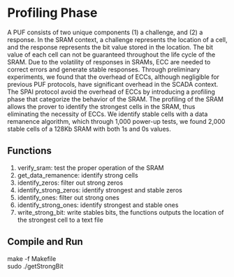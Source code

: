 # Profiling Phase
A PUF consists of two unique components (1) a challenge, and (2) a response. In the SRAM context, a challenge represents the location of a cell, and the response represents the bit value stored in the location. The bit value of each cell can not be guaranteed throughout the life cycle of the SRAM. Due to the volatility of responses in SRAMs, ECC are needed to correct errors and generate stable responses. Through preliminary experiments, we found that the overhead of ECCs, although negligible for previous PUF protocols, have significant overhead in the SCADA context. The SPAI protocol avoid the overhead of ECCs by introducing a profiling phase that categorize the behavior of the SRAM. The profiling of the SRAM allows the prover to identify the strongest cells in the SRAM, thus eliminating the necessity of ECCs. We identify stable cells with a data remanence algorithm, which through 1,000 power-up tests, we found 2,000 stable cells of a 128Kb SRAM with both 1s and 0s values.

## Functions
1. verify_sram: test the proper operation of the SRAM
2. get_data_remanence: identify strong cells
3. identify_zeros: filter out strong zeros
4. identify_strong_zeros: identify strongest and stable zeros
5. identify_ones: filter out strong ones
6. identify_strong_ones: identify strongest and stable ones
7. write_strong_bit: write stables bits, the functions outputs the location of the strongest cell to a text file

## Compile and Run
make -f Makefile \
sudo ./getStrongBit